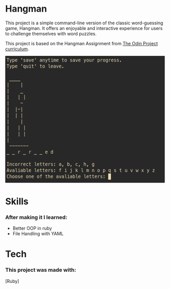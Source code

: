 # Hangman
This project is a simple command-line version of the classic word-guessing game, Hangman. It offers an enjoyable and interactive experience for users to challenge themselves with word puzzles.

This project is based on the Hangman Assignment from [The Odin Project curriculum](https://www.theodinproject.com/).

![Screenshot](screenshots/Hangman_Screenshot.png)

# Skills
### After making it I learned:
- Better OOP in ruby
- File Handling with YAML
# Tech
### This project was made with:
[Ruby]

